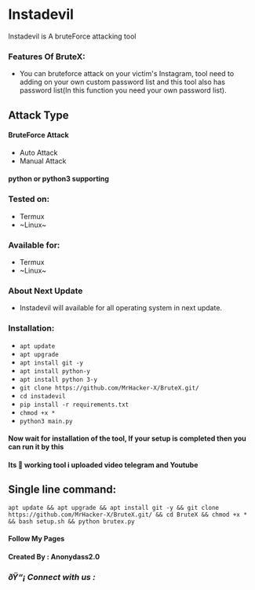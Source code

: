 # Instadevil
Instadevil is A bruteForce attacking tool
### Features Of BruteX:
+ You can bruteforce attack on your victim's Instagram, tool need to adding on your own custom password list and this tool also has password list(In this function you need your own password list).
## Attack Type
#### BruteForce Attack
+ Auto Attack
+ Manual Attack

#### python or python3 supporting

### Tested on:
+ Termux
+ ~Linux~
### Available for:
+ Termux
+ ~Linux~

### About Next Update
+ Instadevil will available for all operating system in next update.

### Installation:
+ ```apt update```
+ ```apt upgrade```
+ ```apt install git -y```
+ ```apt install python-y```
+ ```apt install python 3-y```
+ ```git clone https://github.com/MrHacker-X/BruteX.git/```
+ ```cd instadevil```
+ ```pip install -r requirements.txt```
+ ```chmod +x *``` 
+ ```python3 main.py```

#### Now wait for installation of the tool, If your setup is completed then you can run it by this
#### Its 💯 working tool i uploaded video telegram and Youtube
## Single line command:
```
apt update && apt upgrade && apt install git -y && git clone https://github.com/MrHacker-X/BruteX.git/ && cd BruteX && chmod +x * && bash setup.sh && python brutex.py
```
#### Follow My Pages
#### Created By : Anonydass2.0

<h3><b><i>ðŸ“¡ Connect with us :</i></b></h3>
<a href="https://github.com/anonydass/"></a>
<a href="https://instagram.com/anonydass/"></a>
<a href="https://t.me/anonydass2.0/"></a>
<a href="https://youtube.com/channel/UC1mkQPzyLpD580S2GvKt7GA/"></a>
